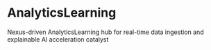 # AnalyticsLearning
Nexus-driven AnalyticsLearning hub for real-time data ingestion and explainable AI acceleration catalyst
